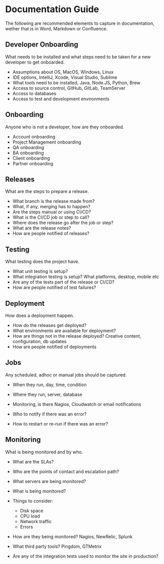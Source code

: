 Documentation Guide
===================

The following are recommended elements to capture in documentation, wether that is in Word, Markdown or Confluence.


Developer Onboarding
--------------------

What needs to be installed and what steps need to be taken for a new developer to get onboarded.

- Assumptions about OS, MacOS, Windows, Linux
- IDE options, IntelliJ, Xcode, Visual Studio, Sublime
- What tools need to be installed, Java, Node.JS, Python, Brew
- Access to source control, GitHub, GitLab, TeamServer
- Access to databases
- Access to test and development environments


Onboarding
----------

Anyone who is not a developer, how are they onboarded.

- Account onboarding
- Project Management onboarding
- QA onboarding
- BA onboarding
- Client onboarding
- Partner onboarding


Releases
--------

What are the steps to prepare a release.

- What branch is the release made from?
- What, if any, merging has to happen?
- Are the steps manual or using CI/CD?
- What is the CI/CD job or step to call?
- Where does the release go after the job or step?
- What are the release notes?
- How are people notified of releases?


Testing
-------

What testing does the project have.

- What unit testing is setup?
- What integration testing is setup?  What platforms, desktop, mobile etc
- Are any of the tests part of the release or CI/CD?
- How are people notified of test failures?


Deployment
----------

How does a deployment happen.

- How do the releases get deployed?
- What environments are available for deployment?
- How are things not in the release deployed?  Creative content, configuration, db updates
- How are people notified of deployments


Jobs
----

Any scheduled, adhoc or manual jobs should be captured.

- When they run, day, time, condition
- Where they run, server, database
- Monitoring, is there Nagios, Cloudwatch or email notifications

- Who to notify if there was an error?
- How to restart or re-run if there was an error?


Monitoring
----------

What is being monitored and by who.

- What are the SLAs?
- Who are the points of contact and escalation path?

- What servers are being monitored?  
- What is being monitored?
- Things to consider:
  - Disk space
  - CPU load
  - Network traffic
  - Errors
- How are they being monitored?  Nagios, NewRelic, Splunk
- What third party tools?  Pingdom, GTMetrix
- Are any of the integration tests used to monitor the site in production?

